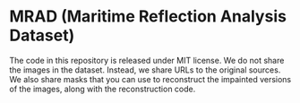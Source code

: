 # MRAD (Maritime Reflection Analysis Dataset)

The code in this repository is released under MIT license.
We do not share the images in the dataset. Instead, we share URLs to the original sources.
We also share masks that you can use to reconstruct the impainted versions of the images, along with the reconstruction code.
